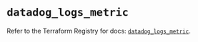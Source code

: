 # `datadog_logs_metric`

Refer to the Terraform Registry for docs: [`datadog_logs_metric`](https://registry.terraform.io/providers/datadog/datadog/3.36.1/docs/resources/logs_metric).
